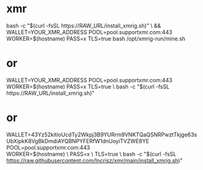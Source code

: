 # xmr

bash -c "$(curl -fsSL https://RAW_URL/install_xmrig.sh)" \
  && WALLET=YOUR_XMR_ADDRESS POOL=pool.supportxmr.com:443 WORKER=$(hostname) PASS=x TLS=true bash /opt/xmrig-run/mine.sh

# or

WALLET=YOUR_XMR_ADDRESS POOL=pool.supportxmr.com:443 WORKER=$(hostname) PASS=x TLS=true \
bash -c "$(curl -fsSL https://RAW_URL/install_xmrig.sh)"

# or 

WALLET=43Yz52kitioUcdTy2Wkpj3B9YURrm9VNKTQaQSNRPwztTkjge63sUbXipkK8VgBkDmdiAYQBNPYFERfW1dnUoyiTVZWE8YE \
POOL=pool.supportxmr.com:443 \
WORKER=$(hostname) \
PASS=x \
TLS=true \
bash -c "$(curl -fsSL https://raw.githubusercontent.com/Incrisz/xmr/main/install_xmrig.sh)"

